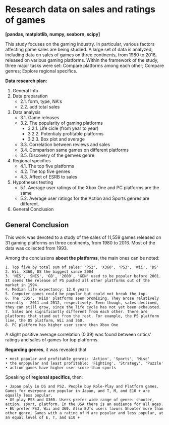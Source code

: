 # Research data on sales and ratings of games
__[pandas, matplotlib, numpy, seaborn, scipy]__

This study focuses on the gaming industry. In particular, various factors affecting game sales are being studied. A large set of data is analyzed, including data on sales of games on three continents, from 1980 to 2016, released on various gaming platforms. Within the framework of the study, three major tasks were set: Compare platforms among each other; Compare genres; Explore regional specifics.

**Data research plan:**
1. General Info
2. Data preparation
    * 2.1. form, type, NA's
    * 2.2. add total sales
3. Data analysis
    * 3.1. Game releases
    * 3.2. The popularity of gaming platforms
        * 3.2.1. Life cicle (from year to year)
        * 3.2.2. Potentialy profitable platforms
        * 3.2.3. Box plot and average
    * 3.3. Correlation between reviews and sales
    * 3.4. Comparison same games on different platforms
    * 3.5. Discovery of the gemves genre
4. Regional specifics
    * 4.1. The top five platforms
    * 4.2. The top five genres
    * 4.3. Affect of ESRB to sales 
5. Hypotheses testing
    * 5.1. Average user ratings of the Xbox One and PC platforms are the same
    * 5.2. Average user ratings for the Action and Sports genres are different.
6. General Conclusion

## General Conclusion

This work was devoted to a study of the sales of 11,559 games released on 31 gaming platforms on three continents, from 1980 to 2016. Most of the data was collected from 1993.

Among the conclusions **about the platforms**, the main ones can be noted:

    1. Top five by total sum of sales: 'PS2', 'X360', 'PS3', 'Wii', 'DS'
    2. Wii, X360, DS the biggest since 2004
    3. 'NES', 'SNES', 'GB', '2600', 'GEN' used to be popular before 2001. It seems the release of PS pushed all other platforms out of the market in 1994.
    4. Median life expectancy: 12.0 years
    5. Computer games could be popular but could not break the top.
    6. The '3DS', 'WiiU' platforms seem promising. They arose relatively recently - 2011 and 2012, respectively. Even though, sales declined, they can still grow, since the life cycle has not yet been exhausted.
    7. Sales are significantly different from each other. There are platforms that stand out from the rest. For example, the PS platform line, the DS platform, Wii and 360.
    8. PC platform has higher user score then Xbox One

A slight positive average correlation (0.39) was found between critics' ratings and sales of games for top platforms.

**Regarding genres**, it was revealed that

    • most popular and profitable genres: 'Action', 'Sports', 'Misc'
    • the unpopular and least profitable: 'Fighting', 'Strategy', 'Puzzle'
    • action games have higher user score than sports

Speaking of **regional specifics**, then:

    • Japan paly in DS and PS2. People buy Role-Play and Platform games. Games for everyone are popular in Japan, and T, M, and E10 + are equally less popular.
    • US play PS3 and X360. Users prefer wide range of genre: shooter, action, sport, platform. In the USA there is an audience for all ages.
    • EU prefer PS3, Wii and 360. Also EU's users favors Shooter more than other genre. Games with a rating of M are popular and less popular, at an equal level of E, T, and E10 +

